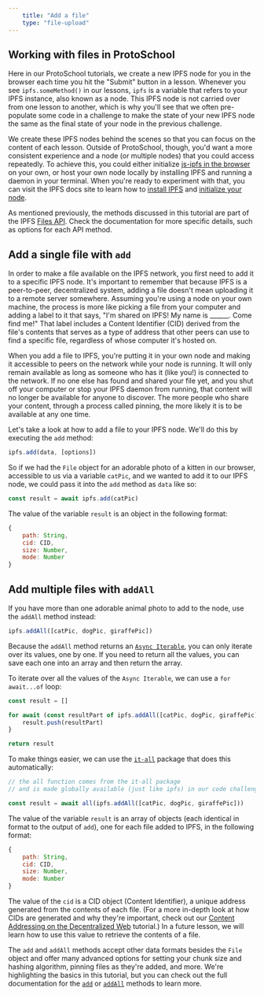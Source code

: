 ```yaml
---
    title: "Add a file"
    type: "file-upload"
---
```


## Working with files in ProtoSchool
Here in our ProtoSchool tutorials, we create a new IPFS node for you in the browser each time you hit the "Submit" button in a lesson. Whenever you see `ipfs.someMethod()` in our lessons, `ipfs` is a variable that refers to your IPFS instance, also known as a node. This IPFS node is not carried over from one lesson to another, which is why you'll see that we often pre-populate some code in a challenge to make the state of your new IPFS node the same as the final state of your node in the previous challenge.

We create these IPFS nodes behind the scenes so that you can focus on the content of each lesson.  Outside of ProtoSchool, though, you'd want a more consistent experience and a node (or multiple nodes) that you could access repeatedly. To achieve this, you could either initialize [js-ipfs in the browser](https://github.com/ipfs/js-ipfs/blob/master/docs/BROWSERS.md) on your own, or host your own node locally by installing IPFS and running a daemon in your terminal. When you're ready to experiment with that, you can visit the IPFS docs site to learn how to [install IPFS](https://docs.ipfs.tech/install/) and [initialize your node](https://docs.ipfs.tech/how-to/command-line-quick-start/#initialize-the-repository).

As mentioned previously, the methods discussed in this tutorial are part of the IPFS [Files API](https://github.com/ipfs/js-ipfs/blob/master/docs/core-api/FILES.md). Check the documentation for more specific details, such as options for each API method.

## Add a single file with `add`

In order to make a file available on the IPFS network, you first need to add it to a specific IPFS node. It's important to remember that because IPFS is a peer-to-peer, decentralized system, adding a file doesn't mean uploading it to a remote server somewhere. Assuming you're using a node on your own machine, the process is more like picking a file from your computer and adding a label to it that says, "I'm shared on IPFS! My name is ______. Come find me!" That label includes a Content Identifier (CID) derived from the file's contents that serves as a type of address that other peers can use to find a specific file, regardless of whose computer it's hosted on.

When you add a file to IPFS, you're putting it in your own node and making it accessible to peers on the network while your node is running. It will only remain available as long as someone who has it (like you!) is connected to the network. If no one else has found and shared your file yet, and you shut off your computer or stop your IPFS daemon from running, that content will no longer be available for anyone to discover. The more people who share your content, through a process called pinning, the more likely it is to be available at any one time.

Let's take a look at how to add a file to your IPFS node. We'll do this by executing the `add` method:

```javascript
ipfs.add(data, [options])
```

So if we had the `File` object for an adorable photo of a kitten in our browser, accessible to us via a variable `catPic`, and we wanted to add it to our IPFS node, we could pass it into the `add` method as `data` like so:

```javascript
const result = await ipfs.add(catPic)
```

The value of the variable `result` is an object in the following format:

```javascript
{
    path: String,
    cid: CID,
    size: Number,
    mode: Number
}
```

## Add multiple files with `addAll`

If you have more than one adorable animal photo to add to the node, use the `addAll` method instead:

```javascript
ipfs.addAll([catPic, dogPic, giraffePic])
```

Because the `addAll` method returns an [`Async Iterable`](https://developer.mozilla.org/en-US/docs/Web/JavaScript/Reference/Statements/for-await...of), you can only iterate over its values, one by one. If you need to return all the values, you can save each one into an array and then return the array.

To iterate over all the values of the `Async Iterable`, we can use a `for await...of` loop:

```javascript
const result = []

for await (const resultPart of ipfs.addAll([catPic, dogPic, giraffePic])) {
    result.push(resultPart)
}

return result
```

To make things easier, we can use the [`it-all`](https://www.npmjs.com/package/it-all) package that does this automatically:

```javascript
// the all function comes from the it-all package
// and is made globally available (just like ipfs) in our code challenges

const result = await all(ipfs.addAll([catPic, dogPic, giraffePic]))
```

The value of the variable `result` is an array of objects (each identical in format to the output of `add`), one for each file added to IPFS, in the following format:

```javascript
{
    path: String,
    cid: CID,
    size: Number,
    mode: Number
}
```

The value of the `cid` is a CID object (Content Identifier), a unique address generated from the contents of each file. (For a more in-depth look at how CIDs are generated and why they're important, check out our [Content Addressing on the Decentralized Web](https://proto.school/content-addressing) tutorial.) In a future lesson, we will learn how to use this value to retrieve the contents of a file.

The `add` and `addAll` methods accept other data formats besides the `File` object and offer many advanced options for setting your chunk size and hashing algorithm, pinning files as they're added, and more. We're highlighting the basics in this tutorial, but you can check out the full documentation for the [`add`](https://github.com/ipfs/js-ipfs/blob/master/docs/core-api/FILES.md#ipfsadddata-options) or [`addAll`](https://github.com/ipfs/js-ipfs/blob/master/docs/core-api/FILES.md#ipfsaddallsource-options) methods to learn more.
